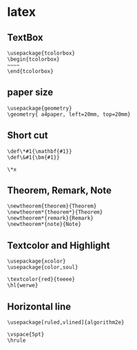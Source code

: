 # latex

## TextBox 

```
\usepackage{tcolorbox}
\begin{tcolorbox}
~~~~
\end{tcolorbox}

```

## paper size

```
\usepackage{geometry}
\geometry{ a4paper, left=20mm, top=20mm}
```

## Short cut

```
\def\*#1{\mathbf{#1}}
\def\&#1{\bm{#1}}

\*x
```

## Theorem, Remark, Note

```
\newtheorem{theorem}{Theorem}
\newtheorem*{theorem*}{Theorem}
\newtheorem*{remark}{Remark}
\newtheorem*{note}{Note}
```

## Textcolor and Highlight

```
\usepackage{xcolor}
\usepackage{color,soul}

\textcolor{red}{teeee}
\hl{werwe}
```

## Horizontal line

```
\usepackage[ruled,vlined]{algorithm2e}

\vspace{5pt}
\hrule 
```
